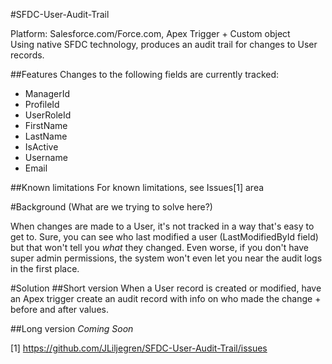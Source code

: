 #SFDC-User-Audit-Trail

Platform: Salesforce.com/Force.com, Apex Trigger + Custom object  
Using native SFDC technology, produces an audit trail for changes to User records.

##Features
Changes to the following fields are currently tracked:
* ManagerId
* ProfileId
* UserRoleId
* FirstName
* LastName
* IsActive
* Username
* Email

##Known limitations
For known limitations, see Issues[1] area

#Background (What are we trying to solve here?)

When changes are made to a User, it's not tracked in a way that's easy to get to. Sure, you can see who last modified a user (LastModifiedById field) but that won't tell you *what* they changed. Even worse, if you don't have super admin permissions, the system won't even let you near the audit logs in the first place.

#Solution
##Short version
When a User record is created or modified, have an Apex trigger create an audit record with info on who made the change + before and after values.

##Long version
_Coming Soon<TM>_

[1] https://github.com/JLiljegren/SFDC-User-Audit-Trail/issues
